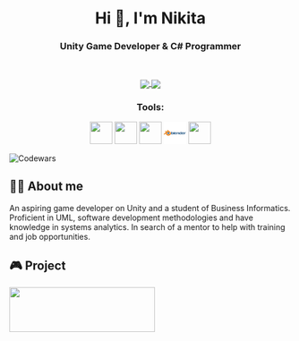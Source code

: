 <h1 align="center">Hi 👋, I'm Nikita</h1>
<h3 align="center">Unity Game Developer & C# Programmer</h3><br>

<p align="center">
  <a href="https://github.com/NzrvXO?tab=repositories">
    <img height=200 align="center" src="https://github-readme-stats.vercel.app/api?username=NzrvXO&theme=tokyonight&show_icons=true&rank_icon=github" />
    <img height=200 align="center" src="https://github-readme-stats.vercel.app/api/top-langs?username=NzrvXO&layout=compact&langs_count=8&card_width=320&theme=tokyonight&show_icons=true" />
  </a>
</p>

<h3 align="center">Tools:</h3>
<p align="center">
  <a href="https://learn.microsoft.com/ru-ru/dotnet/csharp/" target="_blank"><img src="https://github.com/dotnet/vscode-csharp/blob/main/images/csharpIcon.png" width="40" height="40"/></a>
  <a href="https://unity.com/" target="_blank"><img src="https://upload.wikimedia.org/wikipedia/commons/c/c4/Unity_2021.svg" width="40" height="40"/></a>
  <a href="https://visualstudio.microsoft.com/" target="_blank"><img src="https://upload.wikimedia.org/wikipedia/commons/2/2c/Visual_Studio_Icon_2022.svg" width="40" height="40"/></a>
  <a href="https://https://www.blender.org/" target="_blank"><img src="https://github.com/devicons/devicon/blob/master/icons/blender/blender-original-wordmark.svg" width="40" height="40"/></a>
  <a href="https://www.microsoft.com/ru-ru/sql-server/sql-server-2019" target="_blank"><img src="https://www.svgrepo.com/show/303229/microsoft-sql-server-logo.svg" width="40" height="40"/></a>
</p>

![Codewars](https://github.r2v.ch/codewars?user=NzrvXO&hide_clan=true)
## 🙋‍♂ About me
An aspiring game developer on Unity and a student of Business Informatics. Proficient in UML, software development methodologies and have knowledge in systems analytics. In search of a mentor to help with training and job opportunities.
## 🎮 Project
<a href="https://nzrvxo.itch.io/restless-dream" target="_blank"><img src="https://static.itch.io/images/badge-color.svg" width="260" height="80"/></a>

<!---
NzrvXO/NzrvXO is a ✨ special ✨ repository because its `README.md` (this file) appears on your GitHub pre.
You can click the Preview link to take a look at your changes.
--->   

